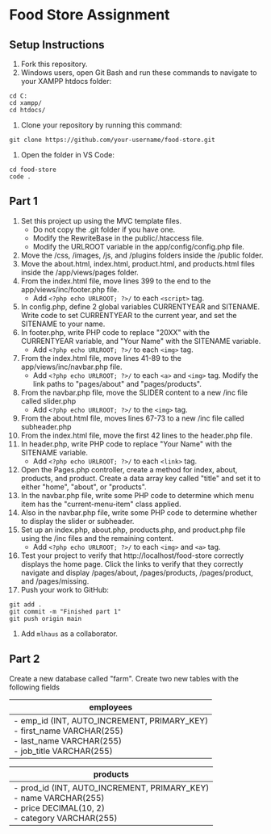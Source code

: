 # Food Store Assignment

## Setup Instructions

1. Fork this repository.
1. Windows users, open Git Bash and run these commands to navigate to your XAMPP htdocs folder:
```
cd C:
cd xampp/
cd htdocs/
```
1. Clone your repository by running this command:
```
git clone https://github.com/your-username/food-store.git
```
1. Open the folder in VS Code:
```
cd food-store
code .
```

## Part 1

1. Set this project up using the MVC template files.
   - Do not copy the .git folder if you have one.
   - Modify the RewriteBase in the public/.htaccess file.
   - Modify the URLROOT variable in the app/config/config.php file.
1. Move the /css, /images, /js, and /plugins folders inside the /public folder.
1. Move the about.html, index.html, product.html, and products.html files inside the /app/views/pages folder.
1. From the index.html file, move lines 399 to the end to the app/views/inc/footer.php file. 
   - Add `<?php echo URLROOT; ?>/` to each `<script>` tag.
1. In config.php, define 2 global variables CURRENTYEAR and SITENAME. Write code to set CURRENTYEAR to the current year, and set the SITENAME to your name. 
1. In footer.php, write PHP code to replace "20XX" with the CURRENTYEAR variable, and "Your Name" with the SITENAME variable.
   - Add `<?php echo URLROOT; ?>/` to each `<img>` tag.
1. From the index.html file, move lines 41-89 to the app/views/inc/navbar.php file. 
   - Add `<?php echo URLROOT; ?>/` to each `<a>` and `<img>` tag. Modify the link paths to "pages/about" and "pages/products".
1. From the navbar.php file, move the SLIDER content to a new /inc file called slider.php
   - Add `<?php echo URLROOT; ?>/` to the `<img>` tag.
1. From the about.html file, moves lines 67-73 to a new /inc file called subheader.php
1. From the index.html file, move the first 42 lines to the header.php file.
1. In header.php, write PHP code to replace "Your Name" with the SITENAME variable.
   - Add `<?php echo URLROOT; ?>/` to each `<link>` tag.
1. Open the Pages.php controller, create a method for index, about, products, and product. Create a data array key called "title" and set it to either "home", "about", or "products".
1. In the navbar.php file, write some PHP code to determine which menu item has the "current-menu-item" class applied.
1. Also in the navbar.php file, write some PHP code to determine whether to display the slider or subheader.
1. Set up an index.php, about.php, products.php, and product.php file using the /inc files and the remaining content.
   - Add `<?php echo URLROOT; ?>/` to each `<img>` and `<a>` tag.
1. Test your project to verify that http://localhost/food-store correctly displays the home page. Click the links to verify that they correctly navigate and display /pages/about, /pages/products, /pages/product, and /pages/missing.
1. Push your work to GitHub:
```
git add .
git commit -m "Finished part 1"
git push origin main
```
1. Add `mlhaus` as a collaborator.

## Part 2

Create a new database called "farm". Create two new tables with the following fields

| employees |
|-|
| - emp_id (INT, AUTO_INCREMENT, PRIMARY_KEY)<br>- first_name VARCHAR(255)<br>- last_name VARCHAR(255)<br>- job_title VARCHAR(255) |

| products |
|-|
| - prod_id (INT, AUTO_INCREMENT, PRIMARY_KEY)<br>- name VARCHAR(255)<br>- price DECIMAL(10, 2)<br>- category VARCHAR(255) |